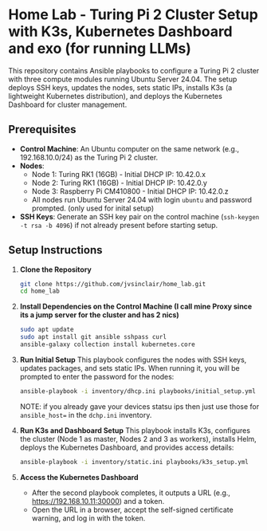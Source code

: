 # Home Lab - Turing Pi 2 Cluster Setup with K3s, Kubernetes Dashboard and exo (for running LLMs)

This repository contains Ansible playbooks to configure a Turing Pi 2 cluster with three compute modules running Ubuntu Server 24.04. The setup deploys SSH keys, updates the nodes, sets static IPs, installs K3s (a lightweight Kubernetes distribution), and deploys the Kubernetes Dashboard for cluster management.

## Prerequisites

- **Control Machine**: An Ubuntu computer on the same network (e.g., 192.168.10.0/24) as the Turing Pi 2 cluster.
- **Nodes**:
  - Node 1: Turing RK1 (16GB) - Initial DHCP IP: 10.42.0.x
  - Node 2: Turing RK1 (16GB) - Initial DHCP IP: 10.42.0.y
  - Node 3: Raspberry Pi CM410800 - Initial DHCP IP: 10.42.0.z
  - All nodes run Ubuntu Server 24.04 with login `ubuntu` and password prompted. (only used for inital setup)
- **SSH Keys**: Generate an SSH key pair on the control machine (`ssh-keygen -t rsa -b 4096`) if not already present before starting setup. 

## Setup Instructions

1. **Clone the Repository**
   ```bash
   git clone https://github.com/jvsinclair/home_lab.git
   cd home_lab

2. **Install Dependencies on the Control Machine (I call mine Proxy since its a jump server for the cluster and has 2 nics)**
   ```bash
   sudo apt update
   sudo apt install git ansible sshpass curl 
   ansible-galaxy collection install kubernetes.core
   ```

3. **Run Initial Setup**
   This playbook configures the nodes with SSH keys, updates packages, and sets static IPs. When running it, you will be prompted to enter the password for the nodes:
   ```bash
   ansible-playbook -i inventory/dhcp.ini playbooks/initial_setup.yml
   ```
   NOTE: if you already gave your devices statsu ips then just use those for `ansible_host=` in the `dchp.ini` inventory.

4. **Run K3s and Dashboard Setup**
   This playbook installs K3s, configures the cluster (Node 1 as master, Nodes 2 and 3 as workers), installs Helm, deploys the Kubernetes Dashboard, and provides access details:
   ```bash
   ansible-playbook -i inventory/static.ini playbooks/k3s_setup.yml
   ```

5. **Access the Kubernetes Dashboard**
   - After the second playbook completes, it outputs a URL (e.g., https://192.168.10.11:30000) and a token.
   - Open the URL in a browser, accept the self-signed certificate warning, and log in with the token.

